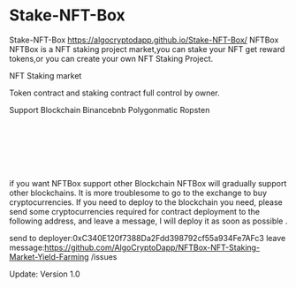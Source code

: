 # Stake-NFT-Box
Stake-NFT-Box
https://algocryptodapp.github.io/Stake-NFT-Box/
NFTBox
NFTBox is a NFT staking project market,you can stake your NFT get reward tokens,or you can create your own NFT Staking Project.

NFT Staking market


Token contract and staking contract full control by owner.

Support Blockchain
Binancebnb
Polygonmatic
Ropsten

<br><br><br><br><br><br>
if you want NFTBox support other Blockchain
NFTBox will gradually support other blockchains. It is more troublesome to go to the exchange to buy cryptocurrencies. If you need to deploy to the blockchain you need, please send some cryptocurrencies required for contract deployment to the following address, and leave a message, I will deploy it as soon as possible .

send to deployer:0xC340E120f7388Da2Fdd398792cf55a934Fe7AFc3
leave message:https://github.com/AlgoCryptoDapp/NFTBox-NFT-Staking-Market-Yield-Farming
/issues


Update:
Version 1.0
